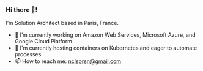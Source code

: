 ### Hi there 👋!

I’m Solution Architect based in Paris, France.

- 🔭 I’m currently working on Amazon Web Services, Microsoft Azure, and Google Cloud Platform
- 🏢 I'm currently hosting containers on Kubernetes and eager to automate processes
- 📫 How to reach me: nclsprsn@gmail.com
